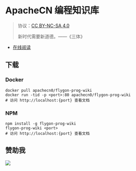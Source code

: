 # ApacheCN 编程知识库

> 协议：[CC BY-NC-SA 4.0](http://creativecommons.org/licenses/by-nc-sa/4.0/)
> 
> 新时代需要新道德。——《三体》

* [在线阅读](https://progw.flygon.net)
## 下载

### Docker

```
docker pull apachecn0/flygon-prog-wiki
docker run -tid -p <port>:80 apachecn0/flygon-prog-wiki
# 访问 http://localhost:{port} 查看文档
```

### NPM

```
npm install -g flygon-prog-wiki
flygon-prog-wiki <port>
# 访问 http://localhost:{port} 查看文档
```

## 赞助我

![](https://img-blog.csdnimg.cn/20200112005920729.png)
